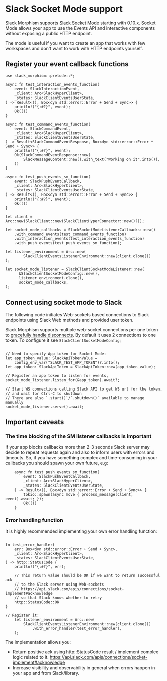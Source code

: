 # Slack Socket Mode support

Slack Morphism supports [Slack Socket Mode](https://api.slack.com/apis/connections/socket) starting with 0.10.x.
Socket Mode allows your app to use the Events API and interactive components 
without exposing a public HTTP endpoint.

The mode is useful if you want to create an app that works with few workspaces 
and don't want to work with HTTP endpoints yourself. 

## Register your event callback functions

```rust,noplaypen
use slack_morphism::prelude::*;

async fn test_interaction_events_function(
    event: SlackInteractionEvent,
    _client: Arc<SlackHyperClient>,
    _states: SlackClientEventsUserState,
) -> Result<(), Box<dyn std::error::Error + Send + Sync>> {
    println!("{:#?}", event);
    Ok(())
}

async fn test_command_events_function(
    event: SlackCommandEvent,
    _client: Arc<SlackHyperClient>,
    _states: SlackClientEventsUserState,
) -> Result<SlackCommandEventResponse, Box<dyn std::error::Error + Send + Sync>> {
    println!("{:#?}", event);
    Ok(SlackCommandEventResponse::new(
        SlackMessageContent::new().with_text("Working on it".into()),
    ))
}

async fn test_push_events_sm_function(
    event: SlackPushEventCallback,
    _client: Arc<SlackHyperClient>,
    _states: SlackClientEventsUserState,
) -> Result<(), Box<dyn std::error::Error + Send + Sync>> {
    println!("{:#?}", event);
    Ok(())
}

let client = Arc::new(SlackClient::new(SlackClientHyperConnector::new()?));

let socket_mode_callbacks = SlackSocketModeListenerCallbacks::new()
    .with_command_events(test_command_events_function)
    .with_interaction_events(test_interaction_events_function)
    .with_push_events(test_push_events_sm_function);   

let listener_environment = Arc::new(
        SlackClientEventsListenerEnvironment::new(client.clone())
);

let socket_mode_listener = SlackClientSocketModeListener::new(
      &SlackClientSocketModeConfig::new(),
      listener_environment.clone(),
      socket_mode_callbacks,
);

```

## Connect using socket mode to Slack

The following code initiates Web-sockets based connections to Slack endpoints using Slack Web methods 
and provided user token.

Slack Morphism supports multiple web-socket connections per one token to [gracefully handle disconnects](https://api.slack.com/apis/connections/socket-implement#disconnect).
By default it uses 2 connections to one token. To configure it see `SlackClientSocketModeConfig`;

```rust,noplaypen

// Need to specify App token for Socket Mode:
let app_token_value: SlackApiTokenValue = 
    config_env_var("SLACK_TEST_APP_TOKEN")?.into();
let app_token: SlackApiToken = SlackApiToken::new(app_token_value);

// Register an app token to listen for events, 
socket_mode_listener.listen_for(&app_token).await?;

// Start WS connections calling Slack API to get WS url for the token, 
// and wait for Ctrl-C to shutdown
// There are also `.start()`/`.shutdown()` available to manage manually 
socket_mode_listener.serve().await;

```

## Important caveats

### The time blocking of the SM listener callbacks is important

If your app blocks callbacks more than 2-3 seconds Slack server may decide to repeat requests again 
and also to inform users with errors and timeouts. 
So, if you have something complex and time-consuming in your callbacks 
you should spawn your own future, e.g:

```rust,noplaypen
    async fn test_push_events_sm_function(
        event: SlackPushEventCallback,
        _client: Arc<SlackHyperClient>,
        _states: SlackClientEventsUserState,
    ) -> Result<(), Box<dyn std::error::Error + Send + Sync>> {
        tokio::spawn(async move { process_message(client, event).await; });
        Ok(())
    }
```

### Error handling function
It is highly recommended implementing your own error handling function:

```rust,noplaypen

fn test_error_handler(
    err: Box<dyn std::error::Error + Send + Sync>,
    _client: Arc<SlackHyperClient>,
    _states: SlackClientEventsUserState,
) -> http::StatusCode {
    println!("{:#?}", err);

    // This return value should be OK if we want to return successful ack
    // to the Slack server using Web-sockets
    // https://api.slack.com/apis/connections/socket-implement#acknowledge
    // so that Slack knows whether to retry
    http::StatusCode::OK
}

// Register it:
    let listener_environment = Arc::new(
        SlackClientEventsListenerEnvironment::new(client.clone())
            .with_error_handler(test_error_handler),
    );
```

The implementation allows you:
- Return positive ack using http::StatusCode result / implement complex logic related to it.
  https://api.slack.com/apis/connections/socket-implement#acknowledge
- Increase visibility and observability in general when errors happen in your app and from Slack/library.
